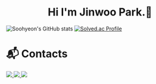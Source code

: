 <h1 align="center"> Hi  I'm Jinwoo Park.👋</h1>

![Soohyeon's GitHub stats](https://github-readme-stats.vercel.app/api?username=ParkJinWu&show_icons=true&theme=radical)
[![Solved.ac Profile](http://mazassumnida.wtf/api/v2/generate_badge?boj=pixx)](https://solved.ac/pixx/)


# :mailbox_with_mail: Contacts


  <a href="https://pixx.tistory.com/">
    <img src="https://img.shields.io/badge/Blog-orange?style=flat-square&logo=tistory&logoColor=white"/>
</a>
<a href="mailto:onu0311@gmail.com">
    <img src="https://img.shields.io/badge/Gmail-EA4335?style=flat-square&logo=Gmail&logoColor=white&link=mailto:onu0311@gmail.com"/>
</a>
<a href="mailto:gktvlwk@naver.com">
    <img src="https://img.shields.io/badge/Naver-03C75A?style=flat-square&logo=Naver&logoColor=white&link=mailto:gktvlwk@naver.com"/>
</a>


